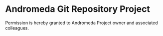 # Andromeda Git Repository Project

Permission is hereby granted to Andromeda Project owner and associated colleagues.
